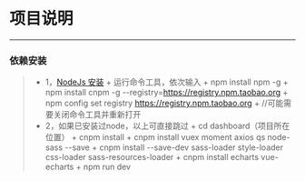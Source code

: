 # 项目说明

------

### 依赖安装

> * 1，[NodeJs 安装](http://nodejs.cn/)
	+ 运行命令工具，依次输入
    + npm install npm -g
    + npm install cnpm -g --registry=https://registry.npm.taobao.org
    + npm config set registry https://registry.npm.taobao.org
    + //可能需要关闭命令工具并重新打开
> * 2，如果已安装过node，以上可直接跳过
    + cd dashboard（项目所在位置）
	+ cnpm install
	+ cnpm install vuex moment axios qs node-sass --save
	+ cnpm install --save-dev sass-loader style-loader css-loader sass-resources-loader
	+ cnpm install echarts vue-echarts
	+ npm run dev
